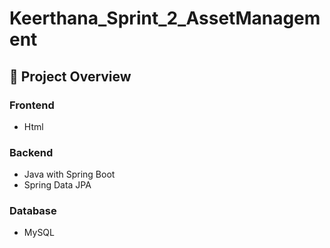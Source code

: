# Keerthana_Sprint_2_AssetManagement
## 📌 Project Overview

### Frontend
- Html

### Backend
- Java with Spring Boot
- Spring Data JPA

### Database
- MySQL
